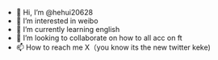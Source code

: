 - 👋 Hi, I’m @hehui20628
- 👀 I’m interested in weibo
- 🌱 I’m currently learning english
- 💞️ I’m looking to collaborate on how to all acc on ft
- 📫 How to reach me X（you know its the new twitter keke)

<!---
hehui20628/hehui20628 is a ✨ special ✨ repository because its `README.md` (this file) appears on your GitHub profile.
You can click the Preview link to take a look at your changes.
--->
